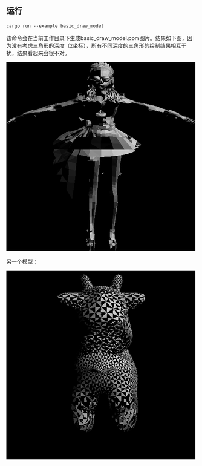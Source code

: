 ## 运行
```
cargo run --example basic_draw_model
```
该命令会在当前工作目录下生成basic_draw_model.ppm图片。结果如下图，因为没有考虑三角形的深度（z坐标），所有不同深度的三角形的绘制结果相互干扰，结果看起来会很不对。

![result](./basic_draw_model.png)

另一个模型：

![result](./spot.png)